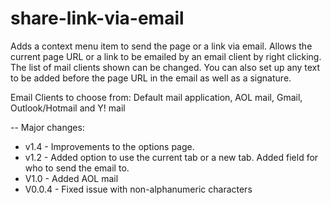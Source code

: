 # share-link-via-email
Adds a context menu item to send the page or a link via email.
Allows the current page URL or a link to be emailed by an email client by right clicking. The list of mail clients shown can be changed. You can also set up any text to be added before the page URL in the email as well as a signature.

Email Clients to choose from:
Default mail application, AOL mail, Gmail, Outlook/Hotmail and Y! mail

--
Major changes:
- v1.4 - Improvements to the options page.
- v1.2 - Added option to use the current tab or a new tab. Added field for who to send the email to.
- V1.0 - Added AOL mail
- V0.0.4 - Fixed issue with non-alphanumeric characters
